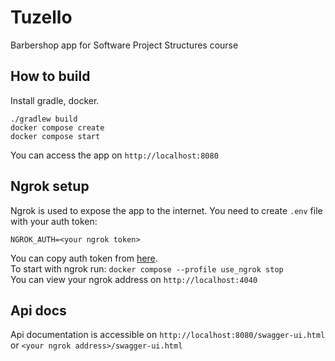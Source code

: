 # Tuzello
Barbershop app for Software Project Structures course
## How to build
Install gradle, docker.
```
./gradlew build
docker compose create
docker compose start
```
You can access the app on `http://localhost:8080`
## Ngrok setup
Ngrok is used to expose the app to the internet. You need to create `.env` file with your auth token:
```
NGROK_AUTH=<your ngrok token>
```
You can copy auth token from [here](https://dashboard.ngrok.com/get-started/your-authtoken). <br>
To start with ngrok run: `docker compose --profile use_ngrok stop` <br>
You can view your ngrok address on `http://localhost:4040` <br>
## Api docs
Api documentation is accessible on `http://localhost:8080/swagger-ui.html` or `<your ngrok address>/swagger-ui.html`
